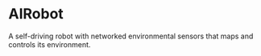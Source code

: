 # AIRobot
A self-driving robot with networked environmental sensors that maps and controls its environment.
